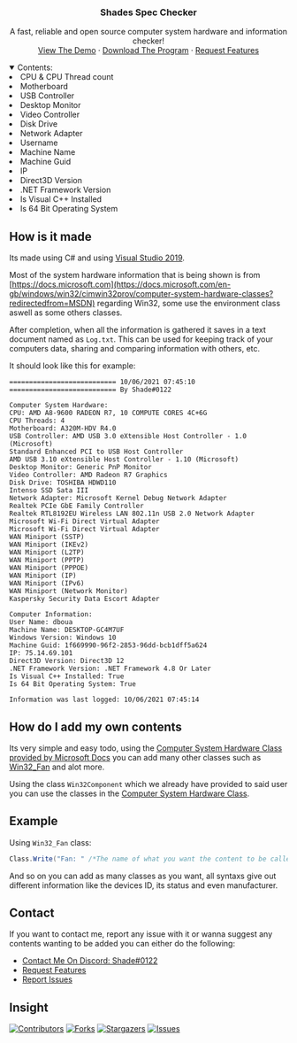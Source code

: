 <h3 align="center">Shades Spec Checker</h3>

<p align="center">A fast, reliable and open source computer system hardware and information checker!
  <br />
    <a href="https://cdn.discordapp.com/attachments/713300799769280602/851893796400529408/QJ09sbCU.png">View The Demo</a>
  ·
    <a href="https://github.com/Shade0122/Shades-Spec-Checker/raw/main/ShadesSpecChecker/bin/Release/ShadesSpecChecker.exe">Download The Program</a>
  ·
    <a href="https://github.com/Shade0122/Shades-Spec-Checker/pulls">Request Features</a>
</p>

<details open="open">
  <summary>Contents:</summary>
    <li><a>CPU & CPU Thread count</a></li>
    <li><a>Motherboard</a></li>
    <li><a>USB Controller</a></li>
    <li><a>Desktop Monitor</a></li>
    <li><a>Video Controller</a></li>
    <li><a>Disk Drive</a></li>
    <li><a>Network Adapter</a></li>
    <li><a>Username</a></li>
    <li><a>Machine Name</a></li>
    <li><a>Machine Guid</a></li>
    <li><a>IP</a></li>
    <li><a>Direct3D Version</a></li>
    <li><a>.NET Framework Version</a></li>
    <li><a>Is Visual C++ Installed</a></li>
    <li><a>Is 64 Bit Operating System</a></li>
</details>

## How is it made
Its made using C# and using [Visual Studio 2019](https://visualstudio.microsoft.com/downloads/).

Most of the system hardware information that is being shown is from [https://docs.microsoft.com](https://docs.microsoft.com/en-gb/windows/win32/cimwin32prov/computer-system-hardware-classes?redirectedfrom=MSDN) regarding Win32, some use the environment class aswell as some others classes.

After completion, when all the information is gathered it saves in a text document named as `Log.txt`. This can be used for keeping track of your computers data, sharing and comparing information with others, etc.

It should look like this for example:
```
=========================== 10/06/2021 07:45:10 =========================== By Shade#0122

Computer System Hardware:
CPU: AMD A8-9600 RADEON R7, 10 COMPUTE CORES 4C+6G  
CPU Threads: 4
Motherboard: A320M-HDV R4.0
USB Controller: AMD USB 3.0 eXtensible Host Controller - 1.0 (Microsoft)
Standard Enhanced PCI to USB Host Controller
AMD USB 3.10 eXtensible Host Controller - 1.10 (Microsoft)
Desktop Monitor: Generic PnP Monitor
Video Controller: AMD Radeon R7 Graphics
Disk Drive: TOSHIBA HDWD110
Intenso SSD Sata III
Network Adapter: Microsoft Kernel Debug Network Adapter
Realtek PCIe GbE Family Controller
Realtek RTL8192EU Wireless LAN 802.11n USB 2.0 Network Adapter
Microsoft Wi-Fi Direct Virtual Adapter
Microsoft Wi-Fi Direct Virtual Adapter
WAN Miniport (SSTP)
WAN Miniport (IKEv2)
WAN Miniport (L2TP)
WAN Miniport (PPTP)
WAN Miniport (PPPOE)
WAN Miniport (IP)
WAN Miniport (IPv6)
WAN Miniport (Network Monitor)
Kaspersky Security Data Escort Adapter

Computer Information:
User Name: dboua
Machine Name: DESKTOP-GC4M7UF
Windows Version: Windows 10
Machine Guid: 1f669990-96f2-2853-96dd-bcb1dff5a624
IP: 75.14.69.101
Direct3D Version: Direct3D 12
.NET Framework Version: .NET Framework 4.8 Or Later
Is Visual C++ Installed: True
Is 64 Bit Operating System: True

Information was last logged: 10/06/2021 07:45:14
```

## How do I add my own contents
Its very simple and easy todo, using the [Computer System Hardware Class provided by Microsoft Docs](https://docs.microsoft.com/en-gb/windows/win32/cimwin32prov/computer-system-hardware-classes?redirectedfrom=MSDN) you can add many other classes such as [Win32_Fan](https://docs.microsoft.com/en-gb/windows/win32/cimwin32prov/win32-fan) and alot more.

Using the class `Win32Component` which we already have provided to said user you can use the classes in the [Computer System Hardware Class](https://docs.microsoft.com/en-gb/windows/win32/cimwin32prov/computer-system-hardware-classes?redirectedfrom=MSDN).

## Example
Using `Win32_Fan` class:
```CS
Class.Write("Fan: " /*The name of what you want the content to be called.*/, ConsoleColor.DarkYellow /*Color of what the name is when being written.*/); Class.Win32Component("Win32_Fan" /*The name of the class.*/, "Name" /*The classes syntax. (The Win32Component class only accepts syntaxs that are strings but you can edit that by finding the class within the code.)*/);
```
And so on you can add as many classes as you want, all syntaxs give out different information like the devices ID, its status and even manufacturer. 

## Contact
If you want to contact me, report any issue with it or wanna suggest any contents wanting to be added you can either do the following:
* [Contact Me On Discord: Shade#0122](https://discord.com)
* [Request Features](https://github.com/Shade0122/Shades-Spec-Checker/pulls)
* [Report Issues](https://github.com/Shade0122/Shades-Spec-Checker/issues)

## Insight
[![Contributors][contributors-shield]][contributors-url]
[![Forks][forks-shield]][forks-url]
[![Stargazers][stars-shield]][stars-url]
[![Issues][issues-shield]][issues-url]

[contributors-shield]: https://img.shields.io/github/contributors/Shade0122/Shades-Spec-Checker.svg?style=for-the-badge
[contributors-url]: https://github.com/Shade0122/Shades-Spec-Checker/graphs/contributors
[forks-shield]: https://img.shields.io/github/forks/Shade0122/Shades-Spec-Checker.svg?style=for-the-badge
[forks-url]: https://github.com/Shade0122/Shades-Spec-Checker/network/members
[stars-shield]: https://img.shields.io/github/stars/Shade0122/Shades-Spec-Checker.svg?style=for-the-badge
[stars-url]: https://github.com/Shade0122/Shades-Spec-Checker/stargazers
[issues-shield]: https://img.shields.io/github/issues/Shade0122/Shades-Spec-Checker.svg?style=for-the-badge
[issues-url]: https://github.com/Shade0122/Shades-Spec-Checker/issues
